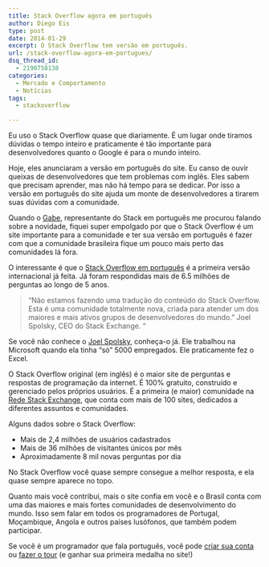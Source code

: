 ```yaml
---
title: Stack Overflow agora em português
author: Diego Eis
type: post
date: 2014-01-29
excerpt: O Stack Overflow tem versão em português.
url: /stack-overflow-agora-em-portugues/
dsq_thread_id:
  - 2190758138
categories:
  - Mercado e Comportamento
  - Notícias
tags:
  - stackoverflow

---
```

Eu uso o Stack Overflow quase que diariamente. É um lugar onde tiramos dúvidas o tempo inteiro e praticamente é tão importante para desenvolvedores quanto o Google é para o mundo inteiro. 

Hoje, eles anunciaram a versão em português do site. Eu canso de ouvir queixas de desenvolvedores que tem problemas com inglês. Eles sabem que precisam aprender, mas não há tempo para se dedicar. Por isso a versão em português do site ajuda um monte de desenvolvedores a tirarem suas dúvidas com a comunidade.

Quando o [Gabe][1], representante do Stack em português me procurou falando sobre a novidade, fiquei super empolgado por que o Stack Overflow é um site importante para a comunidade e ter sua versão em português é fazer com que a comunidade brasileira fique um pouco mais perto das comunidades lá fora.

O interessante é que o [Stack Overflow em português][2] é a primeira versão internacional já feita. Já foram respondidas mais de 6.5 milhões de perguntas ao longo de 5 anos.

> &#8220;Não estamos fazendo uma tradução do conteúdo do Stack Overflow. Esta é uma comunidade totalmente nova, criada para atender um dos maiores e mais ativos grupos de desenvolvedores do mundo.&#8221; Joel Spolsky, CEO do Stack Exchange. &#8220;

Se você não conhece o [Joel Spolsky][3], conheça-o já. Ele trabalhou na Microsoft quando ela tinha &#8220;só&#8221; 5000 empregados. Ele praticamente fez o Excel.

O Stack Overflow original (em inglês) é o maior site de perguntas e respostas de programação da internet. É 100% gratuito, construído e gerenciado pelos próprios usuários. É a primeira (e maior) comunidade na [Rede Stack Exchange][4], que conta com mais de 100 sites, dedicados a diferentes assuntos e comunidades.

Alguns dados sobre o Stack Overflow:

  * Mais de 2,4 milhões de usuários cadastrados
  * Mais de 36 milhões de visitantes únicos por mês
  * Aproximadamente 8 mil novas perguntas por dia

No Stack Overflow você quase sempre consegue a melhor resposta, e ela quase sempre aparece no topo.

Quanto mais você contribui, mais o site confia em você e o Brasil conta com uma das maiores e mais fortes comunidades de desenvolvimento do mundo. Isso sem falar em todos os programadores de Portugal, Moçambique, Angola e outros países lusófonos, que também podem participar.

Se você é um programador que fala português, você pode [criar sua conta][5] ou [fazer o tour][6] (e ganhar sua primeira medalha no site!)

 [1]: https://plus.google.com/u/1/110394267562381672705/posts
 [2]: http://pt.stackoverflow.com/
 [3]: http://www.joelonsoftware.com
 [4]: http://stackexchange.com/
 [5]: http://pt.stackoverflow.com/users/login
 [6]: http://pt.stackoverflow.com/tour